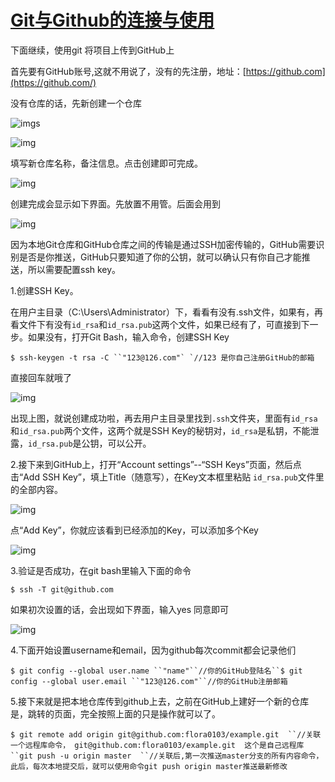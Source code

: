 # [Git与Github的连接与使用](https://www.cnblogs.com/flora5/p/7152556.html)

 

下面继续，使用git 将项目上传到GitHub上

首先要有GitHub账号,这就不用说了，没有的先注册，地址：[https://github.com](https://github.com/) 

没有仓库的话，先新创建一个仓库

![img](https://images2015.cnblogs.com/blog/1192146/201707/1192146-20170711180300993-19531117.png)s

![img](https://images2015.cnblogs.com/blog/1192146/201707/1192146-20170711180300993-19531117.png)

填写新仓库名称，备注信息。点击创建即可完成。

 

![img](https://images2015.cnblogs.com/blog/1192146/201707/1192146-20170711180434525-1461384261.png)

创建完成会显示如下界面。先放置不用管。后面会用到

 

![img](https://images2015.cnblogs.com/blog/1192146/201707/1192146-20170711180601197-948815634.jpg)

 

因为本地Git仓库和GitHub仓库之间的传输是通过SSH加密传输的，GitHub需要识别是否是你推送，GitHub只要知道了你的公钥，就可以确认只有你自己才能推送，所以需要配置ssh key。

1.创建SSH Key。

在用户主目录（C:\Users\Administrator）下，看看有没有.ssh文件，如果有，再看文件下有没有`id_rsa`和`id_rsa.pub`这两个文件，如果已经有了，可直接到下一步。如果没有，打开Git Bash，输入命令，创建SSH Key

```
$ ssh-keygen -t rsa -C ``"123@126.com"` `//123 是你自己注册GitHub的邮箱
```

直接回车就哦了

![img](https://images2015.cnblogs.com/blog/1192146/201707/1192146-20170714173049337-699715656.png)

出现上图，就说创建成功啦，再去用户主目录里找到`.ssh`文件夹，里面有`id_rsa`和`id_rsa.pub`两个文件，这两个就是SSH Key的秘钥对，`id_rsa`是私钥，不能泄露，`id_rsa.pub`是公钥，可以公开。

 

2.接下来到GitHub上，打开“Account settings”--“SSH Keys”页面，然后点击“Add SSH Key”，填上Title（随意写），在Key文本框里粘贴 `id_rsa.pub`文件里的全部内容。

![img](https://images2015.cnblogs.com/blog/1192146/201707/1192146-20170714173851775-474031887.png)

点“Add Key”，你就应该看到已经添加的Key，可以添加多个Key

![img](https://images2015.cnblogs.com/blog/1192146/201707/1192146-20170714174315025-1450935601.png)

 

3.验证是否成功，在git bash里输入下面的命令

```
$ ssh -T git@github.com
```

如果初次设置的话，会出现如下界面，输入yes 同意即可

![img](https://images2015.cnblogs.com/blog/1192146/201707/1192146-20170714175422400-33988795.png)

4.下面开始设置username和email，因为github每次commit都会记录他们

```
$ git config --global user.name ``"name"``//你的GitHub登陆名``$ git config --global user.email ``"123@126.com"``//你的GitHub注册邮箱
```

5.接下来就是把本地仓库传到github上去，之前在GitHub上建好一个新的仓库是，跳转的页面，完全按照上面的只是操作就可以了。

 

```
$ git remote add origin git@github.com:flora0103/example.git  ``//关联一个远程库命令， git@github.com:flora0103/example.git  这个是自己远程库``git push -u origin master  ``//关联后,第一次推送master分支的所有内容命令，此后，每次本地提交后，就可以使用命令git push origin master推送最新修改
```

 

 